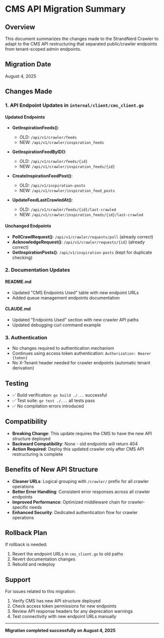 # CMS API Migration Summary

## Overview
This document summarizes the changes made to the StrandNerd Crawler to adapt to the CMS API restructuring that separated public/crawler endpoints from tenant-scoped admin endpoints.

## Migration Date
August 4, 2025

## Changes Made

### 1. API Endpoint Updates in `internal/client/cms_client.go`

#### Updated Endpoints
- **GetInspirationFeeds()**: 
  - OLD: `/api/v1/crawler/feeds`
  - NEW: `/api/v1/crawler/inspiration_feeds`

- **GetInspirationFeedByID()**: 
  - OLD: `/api/v1/crawler/feeds/{id}`
  - NEW: `/api/v1/crawler/inspiration_feeds/{id}`

- **CreateInspirationFeedPost()**: 
  - OLD: `/api/v1/inspiration-posts`
  - NEW: `/api/v1/crawler/inspiration_feed_posts`

- **UpdateFeedLastCrawledAt()**: 
  - OLD: `/api/v1/crawler/feeds/{id}/last-crawled`
  - NEW: `/api/v1/crawler/inspiration_feeds/{id}/last-crawled`

#### Unchanged Endpoints
- **PollCrawlRequest()**: `/api/v1/crawler/requests/poll` (already correct)
- **AcknowledgeRequest()**: `/api/v1/crawler/requests/{id}` (already correct)
- **GetInspirationPosts()**: `/api/v1/inspiration-posts` (kept for duplicate checking)

### 2. Documentation Updates

#### README.md
- Updated "CMS Endpoints Used" table with new endpoint URLs
- Added queue management endpoints documentation

#### CLAUDE.md
- Updated "Endpoints Used" section with new crawler API paths
- Updated debugging curl command example

### 3. Authentication
- No changes required to authentication mechanism
- Continues using access token authentication: `Authorization: Bearer {token}`
- No X-Tenant header needed for crawler endpoints (automatic tenant derivation)

## Testing
- ✅ Build verification: `go build ./...` successful
- ✅ Test suite: `go test ./...` all tests pass
- ✅ No compilation errors introduced

## Compatibility
- **Breaking Change**: This update requires the CMS to have the new API structure deployed
- **Backward Compatibility**: None - old endpoints will return 404
- **Action Required**: Deploy this updated crawler only after CMS API restructuring is complete

## Benefits of New API Structure
- **Cleaner URLs**: Logical grouping with `/crawler/` prefix for all crawler operations
- **Better Error Handling**: Consistent error responses across all crawler endpoints  
- **Improved Performance**: Optimized middleware chain for crawler-specific needs
- **Enhanced Security**: Dedicated authentication flow for crawler operations

## Rollback Plan
If rollback is needed:
1. Revert the endpoint URLs in `cms_client.go` to old paths
2. Revert documentation changes
3. Rebuild and redeploy

## Support
For issues related to this migration:
1. Verify CMS has new API structure deployed
2. Check access token permissions for new endpoints
3. Review API response headers for any deprecation warnings
4. Test connectivity with new endpoint URLs manually

---

**Migration completed successfully on August 4, 2025**
